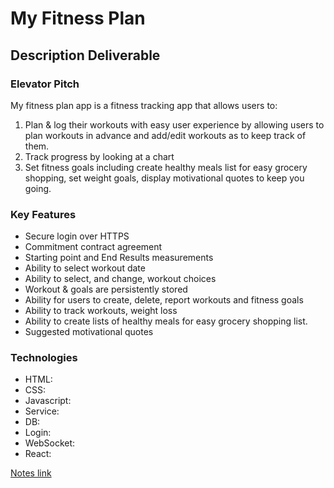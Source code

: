 # My Fitness Plan
## Description Deliverable

### Elevator Pitch

My fitness plan app is a fitness tracking app that allows users to:
1. Plan & log their workouts with easy user experience by allowing users to plan workouts in advance and add/edit workouts as to keep track of them.
2. Track progress by looking at a chart
3. Set fitness goals including create healthy meals list for easy grocery shopping, set weight goals, display motivational quotes to keep you going.

### Key Features

* Secure login over HTTPS
* Commitment contract agreement
* Starting point and End Results measurements
* Ability to select workout date
* Ability to select, and change, workout choices
* Workout & goals are persistently stored
* Ability for users to create, delete, report  workouts and fitness goals
* Ability to track workouts, weight loss
* Ability to create lists of healthy meals for easy grocery shopping list.
* Suggested motivational quotes

### Technologies
* HTML: 
* CSS: 
* Javascript:  
* Service: 
* DB: 
* Login: 
* WebSocket: 
* React: 
  


[Notes link](notes.md)

